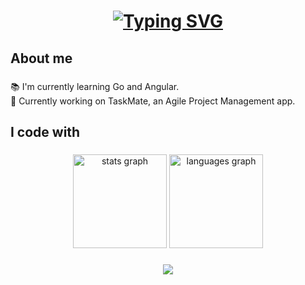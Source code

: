 
###

<h1 align="center">
 <a href="https://git.io/typing-svg"><img src="https://readme-typing-svg.demolab.com?font=Fira+Code&pause=1000&center=true&random=false&width=435&lines=Welcome%2C+I'm+Kahyberth;Software+Engineer" alt="Typing SVG" /></a>
</h1>

###

<h2 align="left">About me</h2>

###

<p align="left">
  📚 I'm currently learning Go and Angular.<br>
  🚀 Currently working on TaskMate, an Agile Project Management app.<br>
</p>


###

<h2 align="left">I code with</h2>



###

<div align="center">
  <img src="https://github-readme-stats.vercel.app/api?username=Kahyberth&hide_title=false&hide_rank=false&show_icons=true&include_all_commits=true&count_private=true&disable_animations=false&theme=dracula&locale=en&hide_border=false" height="150" alt="stats graph"  />
  <img src="https://github-readme-stats.vercel.app/api/top-langs?username=Kahyberth&locale=en&hide_title=false&layout=compact&card_width=320&langs_count=5&theme=dracula&hide_border=false" height="150" alt="languages graph"  />
</div>


###

<p align="center">
  <a href="https://skillicons.dev">
    <img src="https://skillicons.dev/icons?i=git,ts,js,react,angular,tailwind,gcp,aws,kubernetes,docker,rust,cloudflare,express,go,nestjs" />
  </a>
</p>

###




